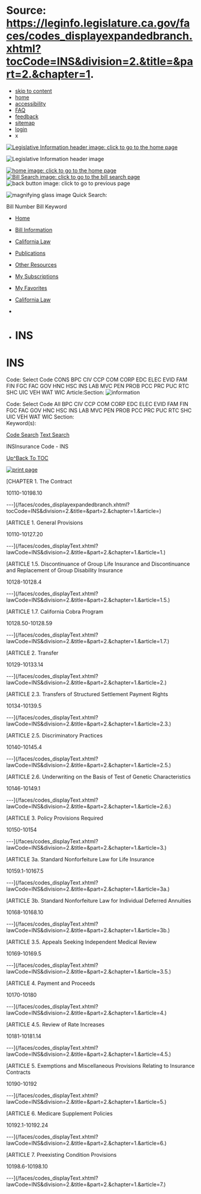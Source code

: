 # Source: https://leginfo.legislature.ca.gov/faces/codes_displayexpandedbranch.xhtml?tocCode=INS&division=2.&title=&part=2.&chapter=1.

* [skip to content](#content_anchor)
* [home](#)
* [accessibility](#)
* [FAQ](#)
* [feedback](#)
* [sitemap](#)
* [login](#)
* x

[![Legislative Information header image: click to go to the home page](/resources/images/header_img.png)](#)

![Legislative Information header image](/resources/images/calegis_header_mobile.png)

[![home image: click to go to the home page](/resources/images/header_img_mobile_02.png)](#)[![Bill Search image: click to go to the bill search page](/resources/images/header_img_mobile_025.png)](#)
![back button image: click to go to previous page](/resources/images/header_img_mobile_03.png)

![magnifying glass image](/resources/images/mag_glass.png) Quick Search:

Bill Number
Bill Keyword

* [Home](#)
* [Bill Information](#)
* [California Law](#)
* [Publications](#)
* [Other Resources](#)
* [My Subscriptions](#)
* [My Favorites](#)

* [California Law](/faces/codes.xhtml)
  >>
* >>
* # INS

# INS

Code: Select Code
CONS
BPC
CIV
CCP
COM
CORP
EDC
ELEC
EVID
FAM
FIN
FGC
FAC
GOV
HNC
HSC
INS
LAB
MVC
PEN
PROB
PCC
PRC
PUC
RTC
SHC
UIC
VEH
WAT
WIC
Article:Section:
![information](/resources/images/info_popup.gif)

Code: Select Code
All
BPC
CIV
CCP
COM
CORP
EDC
ELEC
EVID
FAM
FIN
FGC
FAC
GOV
HNC
HSC
INS
LAB
MVC
PEN
PROB
PCC
PRC
PUC
RTC
SHC
UIC
VEH
WAT
WIC
Section:   
Keyword(s):

[Code Search](#)
[Text Search](#)

INSInsurance Code - INS

[Up^](/faces/codes_displayexpandedbranch.xhtml?tocCode=INS&division=2.&title=&part=2.&chapter=1.&article=&goUp=Y)[Back To TOC](/faces/codesTOCSelected.xhtml?tocCode=INS)

[![print page](/resources/images/print_24.gif)](# "Print Bills")

[CHAPTER 1. The Contract

10110-10198.10

---](/faces/codes_displayexpandedbranch.xhtml?tocCode=INS&division=2.&title=&part=2.&chapter=1.&article=)

[ARTICLE 1. General Provisions

10110-10127.20

---](/faces/codes_displayText.xhtml?lawCode=INS&division=2.&title=&part=2.&chapter=1.&article=1.)

[ARTICLE 1.5. Discontinuance of Group Life Insurance and Discontinuance and Replacement of Group Disability Insurance

10128-10128.4

---](/faces/codes_displayText.xhtml?lawCode=INS&division=2.&title=&part=2.&chapter=1.&article=1.5.)

[ARTICLE 1.7. California Cobra Program

10128.50-10128.59

---](/faces/codes_displayText.xhtml?lawCode=INS&division=2.&title=&part=2.&chapter=1.&article=1.7.)

[ARTICLE 2. Transfer

10129-10133.14

---](/faces/codes_displayText.xhtml?lawCode=INS&division=2.&title=&part=2.&chapter=1.&article=2.)

[ARTICLE 2.3. Transfers of Structured Settlement Payment Rights

10134-10139.5

---](/faces/codes_displayText.xhtml?lawCode=INS&division=2.&title=&part=2.&chapter=1.&article=2.3.)

[ARTICLE 2.5. Discriminatory Practices

10140-10145.4

---](/faces/codes_displayText.xhtml?lawCode=INS&division=2.&title=&part=2.&chapter=1.&article=2.5.)

[ARTICLE 2.6. Underwriting on the Basis of Test of Genetic Characteristics

10146-10149.1

---](/faces/codes_displayText.xhtml?lawCode=INS&division=2.&title=&part=2.&chapter=1.&article=2.6.)

[ARTICLE 3. Policy Provisions Required

10150-10154

---](/faces/codes_displayText.xhtml?lawCode=INS&division=2.&title=&part=2.&chapter=1.&article=3.)

[ARTICLE 3a. Standard Nonforfeiture Law for Life Insurance

10159.1-10167.5

---](/faces/codes_displayText.xhtml?lawCode=INS&division=2.&title=&part=2.&chapter=1.&article=3a.)

[ARTICLE 3b. Standard Nonforfeiture Law for Individual Deferred Annuities

10168-10168.10

---](/faces/codes_displayText.xhtml?lawCode=INS&division=2.&title=&part=2.&chapter=1.&article=3b.)

[ARTICLE 3.5. Appeals Seeking Independent Medical Review

10169-10169.5

---](/faces/codes_displayText.xhtml?lawCode=INS&division=2.&title=&part=2.&chapter=1.&article=3.5.)

[ARTICLE 4. Payment and Proceeds

10170-10180

---](/faces/codes_displayText.xhtml?lawCode=INS&division=2.&title=&part=2.&chapter=1.&article=4.)

[ARTICLE 4.5. Review of Rate Increases

10181-10181.14

---](/faces/codes_displayText.xhtml?lawCode=INS&division=2.&title=&part=2.&chapter=1.&article=4.5.)

[ARTICLE 5. Exemptions and Miscellaneous Provisions Relating to Insurance Contracts

10190-10192

---](/faces/codes_displayText.xhtml?lawCode=INS&division=2.&title=&part=2.&chapter=1.&article=5.)

[ARTICLE 6. Medicare Supplement Policies

10192.1-10192.24

---](/faces/codes_displayText.xhtml?lawCode=INS&division=2.&title=&part=2.&chapter=1.&article=6.)

[ARTICLE 7. Preexisting Condition Provisions

10198.6-10198.10

---](/faces/codes_displayText.xhtml?lawCode=INS&division=2.&title=&part=2.&chapter=1.&article=7.)